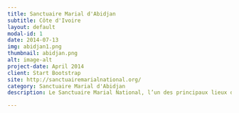 ```yaml
---
title: Sanctuaire Marial d'Abidjan
subtitle: Côte d'Ivoire
layout: default
modal-id: 1
date: 2014-07-13
img: abidjan1.png
thumbnail: abidjan.png
alt: image-alt
project-date: April 2014
client: Start Bootstrap
site: http://sanctuairemarialnational.org/
category: Sanctuaire Marial d'Abidjan
description: Le Sanctuaire Marial National, l’un des principaux lieux de pèlerinage en Côte d’Ivoire est un centre de dévotion pour tous ceux qui trouvent refuge auprès de la Vierge Marie.   En Mai 1980, le pape Jean-Paul 2 visite la Côte d’Ivoire pour la 1ère fois et bénit à cette occasion, les premières pierres de la future cathédrale St Paul du Plateau et celle du futur sanctuaire marial de la cité Fairmont. Le Pape suggère lui-même le nom du Sanctuaire  “Notre-Dame d’Afrique” et Monseigneur Yago y ajoute “Mère de toute grâce”. Dans son homélie, du jour, le Pape déclare  “Je suis particulièrement heureux de bénir aussi, en même temps que la première pierre de votre future cathédrale, la première pierre de l’église qui sera bâtie sous le patronage de Notre-Dame d’Afrique. (…) “En confiant l’Afrique à la Vierge Immaculée, nous la mettons sous la protection de la Mère du Sauveur. Comment notre espérance pourrait-elle être déçue ? Comment, lorsque vous l’invoquerez avec ferveur dans cette église et dans toutes celles de vos pays, ne vous conduirait-elle pas vers son divin Fils, vers la plénitude de son amour ?” Ainsi, la communauté catholique de la cité Fairmont qui espérait sa chapelle pour ses célébrations eucharistiques, se voit octroyer un sanctuaire consacré à Marie et où tout le monde pourra venir lui manifester sa dévotion. C’est donc dans la ferveur qu’ils accueillent la 1ère pierre qui est posée le 02 février 1985.le 1er février 1987, dans l’action de grâce et en préparation à l’année mariale célébrée par toute l’Église à l’invitation du Pape Jean-Paul II.Après sa consécration en 1987, ordinairement, les anniversaires du sanctuaire sont célébrés. En 2007, le recteur et son conseil pastoral font de cette date anniversaire, un événement exceptionnel avec au programme diverses activités. Ainsi, arborant une fière allure, c’est avec faste que le sanctuaire a fêté ses 20 ans. Aux noces d’argent, en 2012, le sanctuaire marial d’Abidjan totalise 25 ans de grâces en Côte d’Ivoire. Le fait marquant de ce jubilé de noces d’argent, c’est la décision de la perte du statut diocésain arrêtée par la conférence épiscopale des évêques.  @source site officiel

---
```

